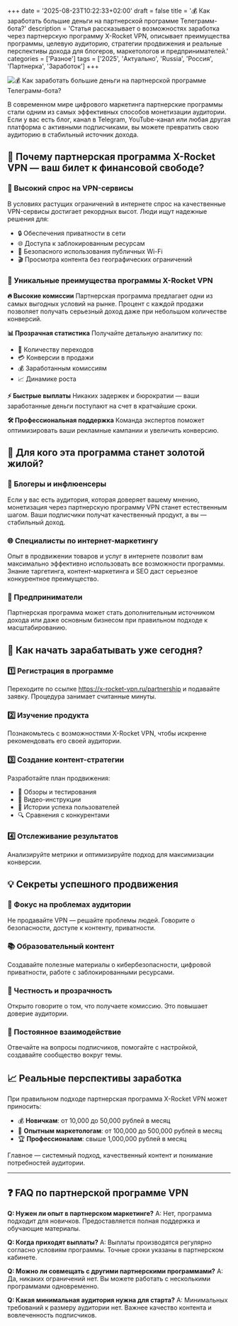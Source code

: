 +++
date = '2025-08-23T10:22:33+02:00'
draft = false
title = '💰 Как заработать большие деньги на партнерской программе Телеграмм-бота?'
description = 'Статья рассказывает о возможностях заработка через партнерскую программу X-Rocket VPN, описывает преимущества программы, целевую аудиторию, стратегии продвижения и реальные перспективы дохода для блогеров, маркетологов и предпринимателей.'
categories = ['Разное']
tags = ['2025', 'Актуально', 'Russia', 'Россия', 'Партнерка', 'Заработок']
+++

![💰 Как заработать большие деньги на партнерской программе Телеграмм-бота?](https://imagestoring.fra1.cdn.digitaloceanspaces.com/885B76AC-180D-4358-8C1C-5FD8A64BC97A.png)

В современном мире цифрового маркетинга партнерские программы стали одним из самых эффективных способов монетизации аудитории. Если у вас есть блог, канал в Telegram, YouTube-канал или любая другая платформа с активными подписчиками, вы можете превратить свою аудиторию в стабильный источник дохода.

## 🚀 Почему партнерская программа X-Rocket VPN — ваш билет к финансовой свободе?

### 🎯 Высокий спрос на VPN-сервисы

В условиях растущих ограничений в интернете спрос на качественные VPN-сервисы достигает рекордных высот. Люди ищут надежные решения для:

- 🔒 Обеспечения приватности в сети
- 🌐 Доступа к заблокированным ресурсам  
- 📱 Безопасного использования публичных Wi-Fi
- 🎬 Просмотра контента без географических ограничений

### 💎 Уникальные преимущества программы X-Rocket VPN

**🔥 Высокие комиссии**
Партнерская программа предлагает одни из самых выгодных условий на рынке. Процент с каждой продажи позволяет получать серьезный доход даже при небольшом количестве конверсий.

**📊 Прозрачная статистика**
Получайте детальную аналитику по:
- 👥 Количеству переходов
- 💳 Конверсии в продажи
- 💰 Заработанным комиссиям
- 📈 Динамике роста

**⚡ Быстрые выплаты**
Никаких задержек и бюрократии — ваши заработанные деньги поступают на счет в кратчайшие сроки.

**🛠️ Профессиональная поддержка**
Команда экспертов поможет оптимизировать ваши рекламные кампании и увеличить конверсию.

## 🎯 Для кого эта программа станет золотой жилой?

### 📱 Блогеры и инфлюенсеры
Если у вас есть аудитория, которая доверяет вашему мнению, монетизация через партнерскую программу VPN станет естественным шагом. Ваши подписчики получат качественный продукт, а вы — стабильный доход.

### 🌐 Специалисты по интернет-маркетингу
Опыт в продвижении товаров и услуг в интернете позволит вам максимально эффективно использовать все возможности программы. Знание таргетинга, контент-маркетинга и SEO даст серьезное конкурентное преимущество.

### 💼 Предприниматели
Партнерская программа может стать дополнительным источником дохода или даже основным бизнесом при правильном подходе к масштабированию.

## 🚀 Как начать зарабатывать уже сегодня?

### 1️⃣ Регистрация в программе
Переходите по ссылке https://x-rocket-vpn.ru/partnership и подавайте заявку. Процедура занимает считанные минуты.

### 2️⃣ Изучение продукта
Познакомьтесь с возможностями X-Rocket VPN, чтобы искренне рекомендовать его своей аудитории.

### 3️⃣ Создание контент-стратегии
Разработайте план продвижения:
- 📝 Обзоры и тестирования
- 🎥 Видео-инструкции
- 💬 Истории успеха пользователей
- 🔍 Сравнения с конкурентами

### 4️⃣ Отслеживание результатов
Анализируйте метрики и оптимизируйте подход для максимизации конверсии.

## 💡 Секреты успешного продвижения

### 🎯 Фокус на проблемах аудитории
Не продавайте VPN — решайте проблемы людей. Говорите о безопасности, доступе к контенту, приватности.

### 📚 Образовательный контент
Создавайте полезные материалы о кибербезопасности, цифровой приватности, работе с заблокированными ресурсами.

### 🤝 Честность и прозрачность
Открыто говорите о том, что получаете комиссию. Это повышает доверие аудитории.

### 🔄 Постоянное взаимодействие
Отвечайте на вопросы подписчиков, помогайте с настройкой, создавайте сообщество вокруг темы.

## 📈 Реальные перспективы заработка

При правильном подходе партнерская программа X-Rocket VPN может приносить:

- 💰 **Новичкам**: от 10,000 до 50,000 рублей в месяц
- 🚀 **Опытным маркетологам**: от 100,000 до 500,000 рублей в месяц  
- 🏆 **Профессионалам**: свыше 1,000,000 рублей в месяц

Главное — системный подход, качественный контент и понимание потребностей аудитории.

---

## ❓ FAQ по партнерской программе VPN

**Q: Нужен ли опыт в партнерском маркетинге?**
A: Нет, программа подходит для новичков. Предоставляется полная поддержка и обучающие материалы.

**Q: Когда приходят выплаты?**
A: Выплаты производятся регулярно согласно условиям программы. Точные сроки указаны в партнерском кабинете.

**Q: Можно ли совмещать с другими партнерскими программами?**
A: Да, никаких ограничений нет. Вы можете работать с несколькими программами одновременно.

**Q: Какая минимальная аудитория нужна для старта?**
A: Минимальных требований к размеру аудитории нет. Важнее качество контента и вовлеченность подписчиков.